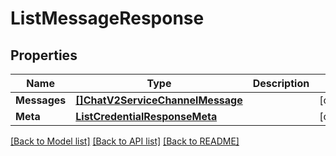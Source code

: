 # ListMessageResponse

## Properties

Name | Type | Description | Notes
------------ | ------------- | ------------- | -------------
**Messages** | [**[]ChatV2ServiceChannelMessage**](ChatV2ServiceChannelMessage.md) |  |[optional] 
**Meta** | [**ListCredentialResponseMeta**](ListCredentialResponseMeta.md) |  |[optional] 

[[Back to Model list]](../README.md#documentation-for-models) [[Back to API list]](../README.md#documentation-for-api-endpoints) [[Back to README]](../README.md)


